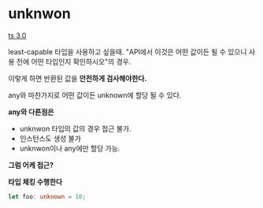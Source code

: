 # unknwon

[ts 3.0](https://engineering.huiseoul.com/%ED%83%80%EC%9E%85%EC%8A%A4%ED%81%AC%EB%A6%BD%ED%8A%B8-3-0-99e5d45ec439)

least-capable 타입을 사용하고 싶을때.
"API에서 이것은 어떤 값이든 될 수 있으니 사용 전에 어떤 타입인지 확인하시오"의 경우.

이렇게 하면 반환된 값을 **안전하게 검사해야한다.**

any와 마찬가지로 어떤 값이든 unknown에 할당 될 수 있다.

**any와 다른점은**

- unknwon 타입의 값의 경우 접근 불가.
- 인스턴스도 생성 불가
- unknwon이나 any에만 할당 가능.

**그럼 어케 접근?**

**타입 체킹 수행한다**

```ts
let foo: unknown = 10;
```
